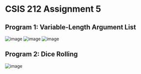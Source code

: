 # CSIS 212 Assignment 5

## Program 1: Variable-Length Argument List
![image](https://github.com/MattTheCuber/CSIS-212/assets/32849887/d62d17fa-3ac7-4020-a630-e2df0a393ac3)
![image](https://github.com/MattTheCuber/CSIS-212/assets/32849887/4188b493-63b3-425b-ae69-891f4a9287b8)
![image](https://github.com/MattTheCuber/CSIS-212/assets/32849887/e72f17c4-a479-4285-a39b-c8d1ae2edad3)

## Program 2: Dice Rolling
![image](https://github.com/MattTheCuber/CSIS-212/assets/32849887/d9a61366-9cd1-4646-893e-0ec9a7a15dfc)
